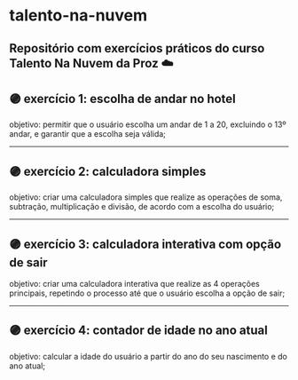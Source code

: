 # talento-na-nuvem
## Repositório com exercícios práticos do curso Talento Na Nuvem da Proz ☁️


## 🟣 exercício 1: escolha de andar no hotel

objetivo: permitir que o usuário escolha um andar de 1 a 20, excluindo o 13º andar, e garantir que a escolha seja válida;

---

## 🟣 exercício 2: calculadora simples

objetivo: criar uma calculadora simples que realize as operações de soma, subtração, multiplicação e divisão, de acordo com a escolha do usuário;

---

## 🟣 exercício 3: calculadora interativa com opção de sair

objetivo: criar uma calculadora interativa que realize as 4 operações principais, repetindo o processo até que o usuário escolha a opção de sair;

---

## 🟣 exercício 4: contador de idade no ano atual

objetivo: calcular a idade do usuário a partir do ano do seu nascimento e do ano atual;
